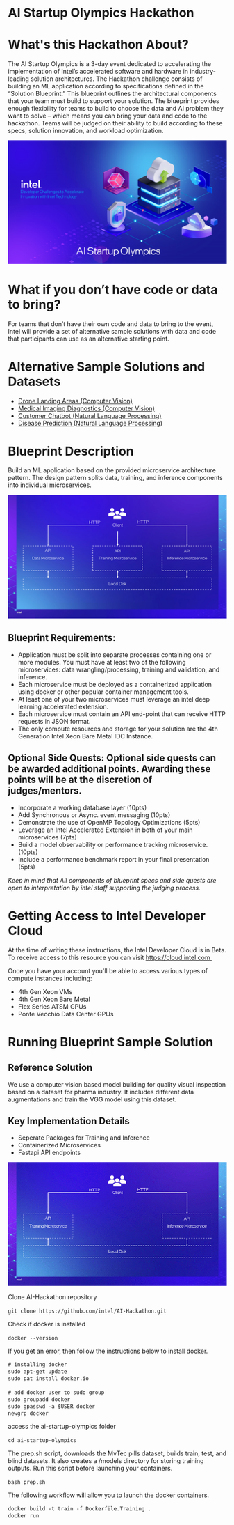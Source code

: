 <h1>AI Startup Olympics Hackathon</h1>

# What's this Hackathon About?
The AI Startup Olympics is a 3-day event dedicated to accelerating the implementation of Intel’s accelerated software and hardware in industry-leading solution architectures. The Hackathon challenge consists of building an ML application according to specifications defined in the “Solution Blueprint.” This blueprint outlines the architectural components that your team must build to support your solution. The blueprint provides enough flexibility for teams to build to choose the data and AI problem they want to solve – which means you can bring your data and code to the hackathon. Teams will be judged on their ability to build according to these specs, solution innovation, and workload optimization. 

![Hack Title Image](assets/Title_Image.png)

# What if you don’t have code or data to bring? 
For teams that don’t have their own code and data to bring to the event, Intel will provide a set of alternative sample solutions with data and code that participants can use as an alternative starting point.  

# Alternative Sample Solutions and Datasets
- [Drone Landing Areas (Computer Vision)](https://github.com/oneapi-src/drone-navigation-inspection)
- [Medical Imaging Diagnostics (Computer Vision)](https://github.com/oneapi-src/medical-imaging-diagnostics)
- [Customer Chatbot (Natural Language Processing)](https://github.com/oneapi-src/customer-chatbot)
- [Disease Prediction (Natural Language Processing)](https://github.com/oneapi-src/disease-prediction)

# Blueprint Description
Build an ML application based on the provided microservice architecture pattern. The design pattern splits data, training, and inference components into individual microservices. 

![Image](assets/Pseduo_Microservice_Architecture.png)

## Blueprint Requirements:
- Application must be split into separate processes containing one or more modules. You must have at least two of the following microservices: data wrangling/processing, training and validation, and inference. 
- Each microservice must be deployed as a containerized application using docker or other popular container management tools. 
- At least one of your two microservices must leverage an intel deep learning accelerated extension. 
- Each microservice must contain an API end-point that can receive HTTP requests in JSON format. 
- The only compute resources and storage for your solution are the 4th Generation Intel Xeon Bare Metal IDC Instance.

## Optional Side Quests: Optional side quests can be awarded additional points. Awarding these points will be at the discretion of judges/mentors.
- Incorporate a working database layer (10pts)
- Add Synchronous or Async. event messaging (10pts)
- Demonstrate the use of OpenMP Topology Optimizations (5pts)
- Leverage an Intel Accelerated Extension in both of your main microservices (7pts)
- Build a model observability or performance tracking microservice. (10pts)
- Include a performance benchmark report in your final presentation (5pts)

*Keep in mind that All components of blueprint specs and side quests are open to interpretation by intel staff supporting the judging process.*

# Getting Access to Intel Developer Cloud
At the time of writing these instructions, the Intel Developer Cloud is in Beta. To receive access to this resource you can visit https://cloud.intel.com 

Once you have your account you'll be able to access various types of compute instances including: 
- 4th Gen Xeon VMs
- 4th Gen Xeon Bare Metal 
- Flex Series ATSM GPUs 
- Ponte Vecchio Data Center GPUs 

# Running Blueprint Sample Solution

## Reference Solution
We use a computer vision based model building for quality visual inspection based on a dataset for pharma industry. It includes different data augmentations and train the VGG model using this dataset.

## Key Implementation Details
- Seperate Packages for Training and Inference
- Containerized Microservices
- Fastapi API endpoints

![gif sample solution](assets/Sample_Animation.gif)

Clone AI-Hackathon repository

`git clone https://github.com/intel/AI-Hackathon.git`

Check if docker is installed 

`docker --version`

If you get an error, then follow the instructions below to install docker. 

```
# installing docker 
sudo apt-get update
sudo pat install docker.io

# add docker user to sudo group
sudo groupadd docker
sudo gpasswd -a $USER docker
newgrp docker
```

access the ai-startup-olympics folder

`cd ai-startup-olympics`

The prep.sh script, downloads the MvTec pills dataset, builds train, test, and blind datasets. It also creates a /models directory for storing training outputs. Run this script before launching your containers. 

`bash prep.sh`

The following workflow will allow you to launch the docker containers. 

```
docker build -t train -f Dockerfile.Training .
docker run 

```











